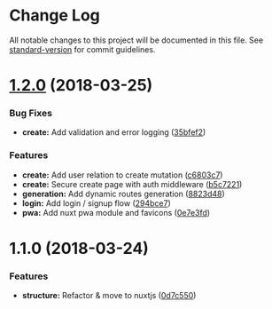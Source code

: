 # Change Log

All notable changes to this project will be documented in this file. See [standard-version](https://github.com/conventional-changelog/standard-version) for commit guidelines.

<a name="1.2.0"></a>
# [1.2.0](https://github.com/apertureless/colourhunt/compare/v1.1.0...v1.2.0) (2018-03-25)


### Bug Fixes

* **create:** Add validation and error logging ([35bfef2](https://github.com/apertureless/colourhunt/commit/35bfef2))


### Features

* **create:** Add user relation to create mutation ([c6803c7](https://github.com/apertureless/colourhunt/commit/c6803c7))
* **create:** Secure create page with auth middleware ([b5c7221](https://github.com/apertureless/colourhunt/commit/b5c7221))
* **generation:** Add dynamic routes generation ([8823d48](https://github.com/apertureless/colourhunt/commit/8823d48))
* **login:** Add login / signup flow ([294bce7](https://github.com/apertureless/colourhunt/commit/294bce7))
* **pwa:** Add nuxt pwa module and favicons ([0e7e3fd](https://github.com/apertureless/colourhunt/commit/0e7e3fd))



<a name="1.1.0"></a>
# 1.1.0 (2018-03-24)


### Features

* **structure:** Refactor & move to nuxtjs ([0d7c550](https://github.com/apertureless/colourhunt/commit/0d7c550))
